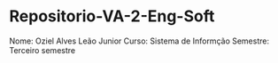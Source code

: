 # Repositorio-VA-2-Eng-Soft
Nome: Oziel Alves Leão Junior
Curso: Sistema de Informção
Semestre: Terceiro semestre
